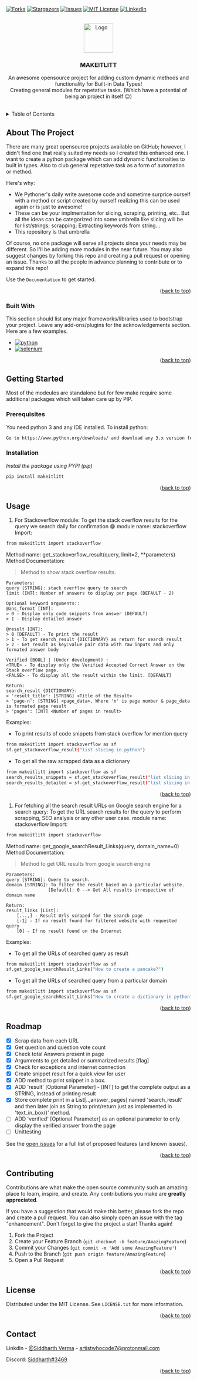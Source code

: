 <a name="readme-top"></a>

<!--
*** Thanks for checking out the README-Template. If you have a suggestion
*** that would make this better, please fork the repo and create a pull request
*** or simply open an issue with the tag "enhancement".
*** Don't forget to give the project a star!
*** Thanks again! Now go create something AMAZING! :D
-->

<!-- PROJECT SHIELDS -->
<!--
*** I'm using markdown "reference style" links for readability.
*** Reference links are enclosed in brackets [ ] instead of parentheses ( ).
*** See the bottom of this document for the declaration of the reference variables
*** for contributors-url, forks-url, etc. This is an optional, concise syntax you may use.
*** https://www.markdownguide.org/basic-syntax/#reference-style-links
-->

[![Forks][forks-shield]][forks-url]
[![Stargazers][stars-shield]][stars-url]
[![Issues][issues-shield]][issues-url]
[![MIT License][license-shield]][license-url]
[![LinkedIn][linkedin-shield]][linkedin-url]

<!-- PROJECT LOGO -->
<br />
<div align="center">
  <a href="https://github.com/siddharthverma-1607/makeitlitt">
    <img src="images/littUp.png" alt="Logo" width="80" height="80">
  </a>

  <h3 align="center">MAKEITLITT</h3>

  <p align="center">
    An awesome opensource project for adding custom dynamic methods and functionality for Built-in Data Types!<br />Creating general modules for repetative tasks.  (Which have a potential of being an project in itself 😉)
    <br /><br />    
  </p>
</div>

<!-- TABLE OF CONTENTS -->
<details>
  <summary>Table of Contents</summary>
  <ol>
    <li>
      <a href="#about-the-project">About The Project</a>
      <ul>
        <li><a href="#built-with">Built With</a></li>
      </ul>
    </li>
    <li>
      <a href="#getting-started">Getting Started</a>
      <ul>
        <li><a href="#prerequisites">Prerequisites</a></li>
        <li><a href="#installation">Installation</a></li>
      </ul>
    </li>
    <li><a href="#usage">Usage</a></li>
    <li><a href="#roadmap">Roadmap</a></li>
    <li><a href="#contributing">Contributing</a></li>
    <li><a href="#license">License</a></li>
    <li><a href="#contact">Contact</a></li>    
  </ol>
</details>

<!-- ABOUT THE PROJECT -->

## About The Project

There are many great opensource projects available on GitHub; however, I didn't find one that really suited my needs so I created this enhanced one. I want to create a python package which can add dynamic functionaities to built in types. Also to club general repetative task as a form of automation or method.

Here's why:

- We Pythoner's daily write awesome code and sometime surprice ourself with a method or script created by ourself realizing this can be used again or is just to awesome!
- These can be your implmentation for slicing, scraping, printing, etc.. But all the ideas can be categorized into some umbrella like slicing will be for list/strings; scrapping; Extracting keywords from string...
- This repository is that umbrella

Of course, no one package will serve all projects since your needs may be different. So I'll be adding more modules in the near future. You may also suggest changes by forking this repo and creating a pull request or opening an issue. Thanks to all the people in advance planning to contribute or to expand this repo!

Use the `Documentation` to get started.

<p align="right">(<a href="#readme-top">back to top</a>)</p>

### Built With

This section should list any major frameworks/libraries used to bootstrap your project. Leave any add-ons/plugins for the acknowledgements section. Here are a few examples.

- [![python][python-shield]][python-url]
- [![selenium][selenium-shield]][selenium-url]

<p align="right">(<a href="#readme-top">back to top</a>)</p>

<!-- GETTING STARTED -->

## Getting Started

Most of the modeules are standalone but for few make require some additional packages which will taken care up by PIP.

### Prerequisites

You need python 3 and any IDE installed. To install python:

```sh
Go to https://www.python.org/downloads/ and download any 3.x version for python
```

### Installation

_Install the package using PYPI (pip)_

```sh
pip install makeitlitt
```

<p align="right">(<a href="#readme-top">back to top</a>)</p>

<!-- USAGE EXAMPLES -->

## Usage

1. For Stackoverflow module:
   To get the stack overflow results for the query we search daily for confirmation 😁
   module name: stackoverflow
   Import:

```sh
from makeitlitt import stackoverflow
```

Method name: get_stackoverflow_result(query, limit=2, \*\*parameters)
Method Documentation:

> Method to show stack overflow results.

    Parameters:
    query [STRING]: stack overflow query to search
    limit [INT]: Number of answers to display per page (DEFAULT - 2)

    Optional keyword arguments::
    @ans_format [INT]:
    > 0 - Display only code snippets from answer (DEFAULT)
    > 1 - Display detailed answer

    @result [INT]:
    > 0 [DEFAULT] - To print the result
    > 1 - To get search_result {DICTIONARY} as return for search result
    > 2 - Get result as key:value pair data with raw inputs and only formated answer body

    Verified [BOOL] | (Under development) :
    <TRUE> - To display only the Verified Accepted Correct Answer on the Stack overflow page.
    <FALSE> - To display all the result within the limit. [DEFAULT]

    Return:
    search_result {DICTIONARY}:
    > 'result_title': [STRING] <Title of the Result>
    > 'page-n': [STRING] <page_data>, Where 'n' is page number & page_data is formated page result
    > 'pages': [INT] <Number of pages in result>

Examples:

- To print results of code snippets from stack overflow for mention query

```sh
from makeitlitt import stackoverflow as sf
sf.get_stackoverflow_result("list slicing in python")
```

- To get all the raw scrapped data as a dictionary

```sh
from makeitlitt import stackoverflow as sf
search_results_snippets = sf.get_stackoverflow_result("list slicing in python",result=2) #Gets only code snippets from the answer
search_results_detailed = sf.get_stackoverflow_result("list slicing in python",ans_format=1,result=2) #Gets detailed long answer
```

<p align="right">(<a href="#readme-top">back to top</a>)</p>

1. For fetching all the search result URLs on Google search engine for a search query:
   To get the URL search results for the query to perform scrapping, SEO analysis or any other user case.
   module name: stackoverflow
   Import:

```sh
from makeitlitt import stackoverflow
```

Method name: get_google_searchResult_Links(query, domain_name=0)
Method Documentation:

> Method to get URL results from google search engine

    Parameters:
    query [STRING]: Query to search.
    domain [STRING]: To filter the result based on a particular website.
                    [Default]: 0 --> Get All results irrespective of domain name

    Return:
    result_links [List]:
        [...,] - Result Urls scraped for the search page
        [-1] - If no result found for filtered website with requested query
        [0] - If no result found on the Internet

Examples:

- To get all the URLs of searched query as result

```sh
from makeitlitt import stackoverflow as sf
sf.get_google_searchResult_Links("How to create a pancake?")
```

- To get all the URLs of searched query from a particular domain

```sh
from makeitlitt import stackoverflow as sf
sf.get_google_searchResult_Links("How to create a dictionary in python?", domain_name="stackoverflow.com")
```

<p align="right">(<a href="#readme-top">back to top</a>)</p>

<!-- ROADMAP -->

## Roadmap

- [x] Scrap data from each URL
- [x] Get question and question vote count
- [x] Check total Answers present in page
- [x] Argumrents to get detailed or summarized results [flag]
- [x] Check for exceptions and internet connection
- [x] Create snippet result for a quick view for user
- [x] ADD method to print snippet in a box.
- [x] ADD 'result' [Optional Parameter] - [INT] to get the complete output as a STRING, instead of printing result
- [x] Store complete print in a List[..,answer_pages] named 'search_result' and then later join as String to print/return just as implemented in 'text_in_box()' method.
- [ ] ADD 'verified' [Optional Parameter] as an optional parameter to only display the verified answer from the page
- [ ] Unittesting

See the [open issues](https://github.com/othneildrew/Best-README-Template/issues) for a full list of proposed features (and known issues).

<p align="right">(<a href="#readme-top">back to top</a>)</p>

<!-- CONTRIBUTING -->

## Contributing

Contributions are what make the open source community such an amazing place to learn, inspire, and create. Any contributions you make are **greatly appreciated**.

If you have a suggestion that would make this better, please fork the repo and create a pull request. You can also simply open an issue with the tag "enhancement".
Don't forget to give the project a star! Thanks again!

1. Fork the Project
2. Create your Feature Branch (`git checkout -b feature/AmazingFeature`)
3. Commit your Changes (`git commit -m 'Add some AmazingFeature'`)
4. Push to the Branch (`git push origin feature/AmazingFeature`)
5. Open a Pull Request

<p align="right">(<a href="#readme-top">back to top</a>)</p>

<!-- LICENSE -->

## License

Distributed under the MIT License. See `LICENSE.txt` for more information.

<p align="right">(<a href="#readme-top">back to top</a>)</p>

<!-- CONTACT -->

## Contact

Linkdln - [@Siddharth Verma](https://www.linkedin.com/in/siddharth-verma-99b54a117/) - artistwhocode7@protonmail.com

Discord: [Siddharth#3469](https://discordapp.com/users/Siddharth#3469)

<p align="right">(<a href="#readme-top">back to top</a>)</p>

<!-- MARKDOWN LINKS & IMAGES -->
<!-- https://www.markdownguide.org/basic-syntax/#reference-style-links -->

[forks-shield]: https://img.shields.io/github/forks/siddharthverma-1607/makeitlitt.svg?style=for-the-badge
[forks-url]: https://github.com/siddharthverma-1607/makeitlitt/network/members
[stars-shield]: https://img.shields.io/github/stars/siddharthverma-1607/makeitlitt.svg?style=for-the-badge
[stars-url]: https://github.com/siddharthverma-1607/makeitlitt/stargazers
[issues-shield]: https://img.shields.io/github/issues/siddharthverma-1607/makeitlitt.svg?style=for-the-badge
[issues-url]: https://github.com/siddharthverma-1607/makeitlitt/issues
[license-shield]: https://img.shields.io/github/license/siddharthverma-1607/makeitlitt.svg?style=for-the-badge
[license-url]: https://github.com/siddharthverma-1607/makeitlitt/blob/main/LICENSE
[linkedin-shield]: https://img.shields.io/badge/-LinkedIn-black.svg?style=for-the-badge&logo=linkedin&colorB=555
[linkedin-url]: https://www.linkedin.com/in/siddharth-verma-99b54a117/
[python-shield]: https://img.shields.io/badge/python%20v3.7-000000?style=for-the-badge&logo=python&logoColor=green
[python-url]: https://www.python.org/
[selenium-shield]: https://img.shields.io/badge/Selenium-DD0031?style=for-the-badge&logo=selenium&logoColor=white
[selenium-url]: https://www.selenium.dev/

